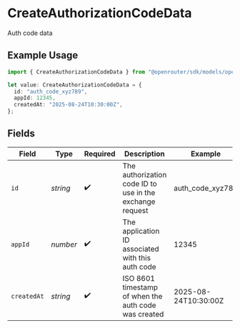 # CreateAuthorizationCodeData

Auth code data

## Example Usage

```typescript
import { CreateAuthorizationCodeData } from "@openrouter/sdk/models/operations";

let value: CreateAuthorizationCodeData = {
  id: "auth_code_xyz789",
  appId: 12345,
  createdAt: "2025-08-24T10:30:00Z",
};
```

## Fields

| Field                                                    | Type                                                     | Required                                                 | Description                                              | Example                                                  |
| -------------------------------------------------------- | -------------------------------------------------------- | -------------------------------------------------------- | -------------------------------------------------------- | -------------------------------------------------------- |
| `id`                                                     | *string*                                                 | :heavy_check_mark:                                       | The authorization code ID to use in the exchange request | auth_code_xyz789                                         |
| `appId`                                                  | *number*                                                 | :heavy_check_mark:                                       | The application ID associated with this auth code        | 12345                                                    |
| `createdAt`                                              | *string*                                                 | :heavy_check_mark:                                       | ISO 8601 timestamp of when the auth code was created     | 2025-08-24T10:30:00Z                                     |